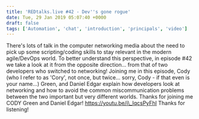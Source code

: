 ```yaml
---
title: 'REDtalks.live #42 - Dev''s gone rogue'
date: Tue, 29 Jan 2019 05:07:40 +0000
draft: false
tags: ['Automation', 'chat', 'introduction', 'principals', 'video']
---
```


There's lots of talk in the computer networking media about the need to pick up some scripting/coding skills to stay relevant in the modern agile/DevOps world. To better understand this perspective, in episode #42 we take a look at it from the opposite direction... from that of two developers who switched to networking! Joining me in this episode, Cody (who I refer to as 'Cory', not once, but twice... sorry, Cody - if that even is your name...) Green, and Daniel Edgar explain how developers look at networking and how to avoid the common miscommunication problems between the two important but very different worlds. Thanks for joining me CODY Green and Daniel Edgar! https://youtu.be/i\_IqcsPyFhI Thanks for listening!